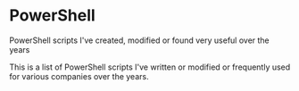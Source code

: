 # PowerShell
PowerShell scripts I've created, modified or found very useful over the years

This is a list of PowerShell scripts I've written or modified or frequently used for various companies over the years. 
